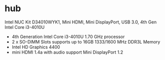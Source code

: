 # hub

Intel NUC Kit D34010WYK1, Mini HDMI, Mini DisplayPort, USB 3.0, 4th Gen Intel Core i3-4010U

- 4th Generation Intel Core i3-4010U 1.70 GHz processor
- 2 x SO-DIMM Slots supports up to 16GB 1333/1600 MHz DDR3L Memory
- Intel HD Graphics 4400
- mini HDMI 1.4a with audio support Mini DisplayPort 1.2

